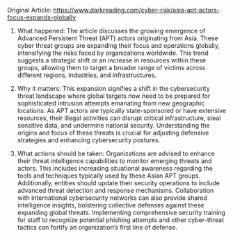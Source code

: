 Original Article: https://www.darkreading.com/cyber-risk/asia-apt-actors-focus-expands-globally

1) What happened: The article discusses the growing emergence of Advanced Persistent Threat (APT) actors originating from Asia. These cyber threat groups are expanding their focus and operations globally, intensifying the risks faced by organizations worldwide. This trend suggests a strategic shift or an increase in resources within these groups, allowing them to target a broader range of victims across different regions, industries, and infrastructures.

2) Why it matters: This expansion signifies a shift in the cybersecurity threat landscape where global targets now need to be prepared for sophisticated intrusion attempts emanating from new geographic locations. As APT actors are typically state-sponsored or have extensive resources, their illegal activities can disrupt critical infrastructure, steal sensitive data, and undermine national security. Understanding the origins and focus of these threats is crucial for adjusting defensive strategies and enhancing cybersecurity postures.

3) What actions should be taken: Organizations are advised to enhance their threat intelligence capabilities to monitor emerging threats and actors. This includes increasing situational awareness regarding the tools and techniques typically used by these Asian APT groups. Additionally, entities should update their security operations to include advanced threat detection and response mechanisms. Collaboration with international cybersecurity networks can also provide shared intelligence insights, bolstering collective defenses against these expanding global threats. Implementing comprehensive security training for staff to recognize potential phishing attempts and other cyber-threat tactics can fortify an organization’s first line of defense.